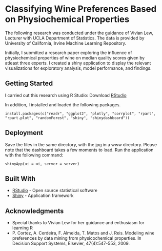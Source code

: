 # Classifying Wine Preferences Based on Physiochemical Properties

The following research was conducted under the guidance of Vivian Lew, Lecturer with UCLA Department of Statistics. The data is 
provided by University of California, Irvine Machine Learning Repository. 

Initially, I submitted a research paper exploring the influence of physiochemical properties of wine on median quality scores given by atleast three experts. I created a shiny application to display the relevant visualizations for exploratory analysis, model performance, and findings. 

## Getting Started

I carried out this research using R Studio: Download [RStudio](https://www.rstudio.com/products/rstudio/download/) 

In addition, I installed and loaded the following packages.

```
install.packages(c("readr", "ggplot2", "plotly", "corrplot", "rpart", "rpart.plot", "randomForest", "shiny", "shinydashboard"))
```

## Deployment

Save the files in the same directory, with the jpg in a www directory. Please note that the dashboard takes a few moments to load.
Run the application with the following command:
```
shinyApp(ui = ui, server = server)
```


## Built With

* [RStudio](https://www.rstudio.com/) - Open source statistical software
* [Shiny](https://shiny.rstudio.com/) - Application framework

## Acknowledgments

* Special thanks to Vivian Lew for her guidance and enthusiasm for learning R 
* P. Cortez, A. Cerdeira, F. Almeida, T. Matos and J. Reis. Modeling wine preferences by data mining from physicochemical properties. In Decision Support Systems, Elsevier, 47(4):547-553, 2009.
